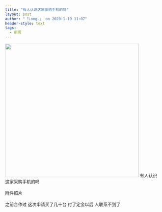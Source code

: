 ```yaml
---
title: "有人认识这家采购手机的吗"
layout: post
author: "「Long.」 on 2020-1-19 11:07"
header-style: text
tags:
  - 新闻
---
```


<head></head>
<body>
 <ignore_js_op> 
  <img aid="1328153" src="https://bbs.boniu123.cc/data/attachment/forum/202001/18/162447ygazliastlnvhsvz.png" zoomfile="data/attachment/forum/202001/18/162447ygazliastlnvhsvz.png" file="data/attachment/forum/202001/18/162447ygazliastlnvhsvz.png" width="435" inpost="1"> 
  <div class="tip tip_4 aimg_tip" id="aimg_1328153_menu" style="position: absolute; display: none" disautofocus="true"> 
   <div class="xs0"> 
    <p><strong>youdu图片20200118162233.png</strong> <em class="xg1">(85.81 KB, 下载次数: 0)</em></p> 
    <p> <a href="forum.php?mod=attachment&amp;aid=MTMyODE1M3xhOWZiNDc3ZXwxNTc5NDc4ODA4fDB8NTUzNDk0&amp;nothumb=yes" target="_blank">下载附件</a> &nbsp;<a href="javascript:;" onclick="showWindow(this.id, this.getAttribute('url'), 'get', 0);" id="savephoto_1328153" url="home.php?mod=spacecp&amp;ac=album&amp;op=saveforumphoto&amp;aid=1328153&amp;handlekey=savephoto_1328153">保存到相册</a> </p> 
    <p class="xg1 y"><span title="2020-1-18 16:24">前天&nbsp;16:24</span> 上传</p> 
   </div> 
   <div class="tip_horn"></div> 
  </div> 
 </ignore_js_op> 有人认识这家采购手机的吗
 <br> 
 <br> 附件照片
 <br> 
 <br> 之前合作过 这次申请买了几十台 付了定金以后 人联系不到了 
 <br> 
 <br>
</body>



